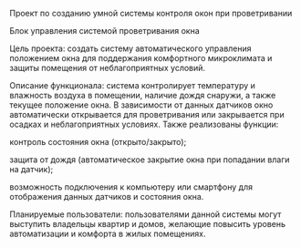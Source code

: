 Проект по созданию умной системы контроля окон при проветривании

Блок управления системой проветривания окна

Цель проекта: создать систему автоматического управления положением окна для поддержания комфортного микроклимата и защиты помещения от неблагоприятных условий.

Описание функционала: система контролирует температуру и влажность воздуха в помещении, наличие дождя снаружи, а также текущее положение окна. В зависимости от данных датчиков окно автоматически открывается для проветривания или закрывается при осадках и неблагоприятных условиях. Также реализованы функции:

контроль состояния окна (открыто/закрыто);

защита от дождя (автоматическое закрытие окна при попадании влаги на датчик);

возможность подключения к компьютеру или смартфону для отображения данных датчиков и состояния окна.

Планируемые пользователи: пользователями данной системы могут выступить владельцы квартир и домов, желающие повысить уровень автоматизации и комфорта в жилых помещениях.

